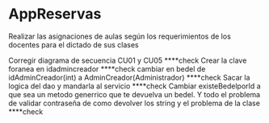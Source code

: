 # AppReservas
Realizar las asignaciones de aulas según los requerimientos de los docentes para el dictado de sus clases

Corregir diagrama de secuencia CU01 y CU05 ****check
Crear la clave foranea en idadmincreador ****check 
cambiar en bedel de idAdminCreador(int) a AdminCreador(Administrador) ****check
Sacar la logica del dao y mandarla al servicio ****check
Cambiar existeBedelporId a que sea un metodo generrico que te devuelva un bedel.
Y todo el problema de validar contraseña de como devolver los string y el problema de la clase ****check

